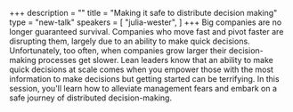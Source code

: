 +++
description = ""
title = "Making it safe to distribute decision making"
type = "new-talk"
speakers = [
        "julia-wester",
]
+++
Big companies are no longer guaranteed survival. Companies who move fast and pivot faster are disrupting them, largely due to an ability to make quick decisions. Unfortunately, too often, when companies grow larger their decision-making processes get slower. Lean leaders know that an ability to make quick decisions at scale comes when you empower those with the most information to make decisions but getting started can be terrifying. In this session, you'll learn how to alleviate management fears and embark on a safe journey of distributed decision-making.